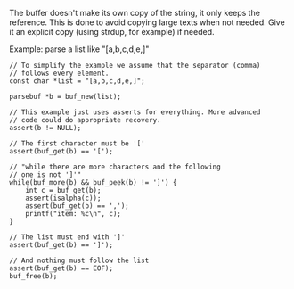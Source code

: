 The buffer doesn't make its own copy of the string, it only keeps the
reference. This is done to avoid copying large texts when not needed.
Give it an explicit copy (using strdup, for example) if needed.

Example: parse a list like "[a,b,c,d,e,]"

	// To simplify the example we assume that the separator (comma)
	// follows every element.
	const char *list = "[a,b,c,d,e,]";

	parsebuf *b = buf_new(list);

	// This example just uses asserts for everything. More advanced
	// code could do appropriate recovery.
	assert(b != NULL);

	// The first character must be '['
	assert(buf_get(b) == '[');

	// "while there are more characters and the following
	// one is not ']'"
	while(buf_more(b) && buf_peek(b) != ']') {
		int c = buf_get(b);
		assert(isalpha(c));
		assert(buf_get(b) == ',');
		printf("item: %c\n", c);
	}

	// The list must end with ']'
	assert(buf_get(b) == ']');

	// And nothing must follow the list
	assert(buf_get(b) == EOF);
	buf_free(b);
